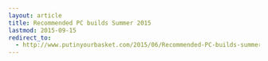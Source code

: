 ```yaml
---
layout: article
title: Recommended PC builds Summer 2015
lastmod: 2015-09-15
redirect_to:
  - http://www.putinyourbasket.com/2015/06/Recommended-PC-builds-summer-2015.html
---
```

